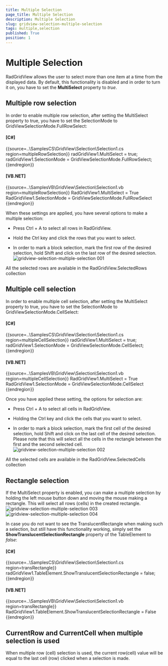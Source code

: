 ```yaml
---
title: Multiple Selection
page_title: Multiple Selection
description: Multiple Selection
slug: gridview-selection-multiple-selection
tags: multiple,selection
published: True
position: 1
---
```


# Multiple Selection



RadGridView allows the user to select more than one item at a 
      time from the displayed data. By default, this functionality is
      disabled and in order to turn it on, you have to set the __MultiSelect__
      property to *true*. 

## Multiple row selection

In order to enable multiple row selection, after setting the 
        MultiSelect property to true, you have
        to set the SelectionMode to GridViewSelectionMode.FullRowSelect:

#### __[C#]__

{{source=..\SamplesCS\GridView\Selection\Selection1.cs region=multipleRowSelection}}
	            radGridView1.MultiSelect = true;
	            radGridView1.SelectionMode = GridViewSelectionMode.FullRowSelect;
	{{endregion}}



#### __[VB.NET]__

{{source=..\SamplesVB\GridView\Selection\Selection1.vb region=multipleRowSelection}}
	        RadGridView1.MultiSelect = True
	        RadGridView1.SelectionMode = GridViewSelectionMode.FullRowSelect
	{{endregion}}



When these settings are applied, you have several options to make a multiple selection:
        

* Press Ctrl + A to select all rows in RadGridView.

* Hold the Ctrl key and click the rows that you want to select.

* In order to mark a block selection, mark the first 
  row of the desired selection,
  hold Shift and click on the last row of the desired selection.![gridview-selection-multiple-selection 001](images/gridview-selection-multiple-selection001.png)

All the selected rows are 
        available in the RadGridView.SelectedRows collection

## Multiple cell selection

In order to enable multiple cell selection, after setting the MultiSelect property to true, 
        you have to set the SelectionMode to GridViewSelectionMode.CellSelect:

#### __[C#]__

{{source=..\SamplesCS\GridView\Selection\Selection1.cs region=multipleCellSelection}}
	            radGridView1.MultiSelect = true;
	            radGridView1.SelectionMode = GridViewSelectionMode.CellSelect;
	{{endregion}}



#### __[VB.NET]__

{{source=..\SamplesVB\GridView\Selection\Selection1.vb region=multipleCellSelection}}
	        RadGridView1.MultiSelect = True
	        RadGridView1.SelectionMode = GridViewSelectionMode.CellSelect
	{{endregion}}



Once you have applied these setting, the options for selection are:

* Press Ctrl + A to select all cells in RadGridView.  

* Holding the Ctrl key and click the cells that you want to select.
    

* In order to mark a block selection, mark the first cell of the desired selection, hold Shift and click on the last cell of the desired selection. Please note that this will select all the cells in the rectangle between the first and the second selected cell.
    ![gridview-selection-multiple-selection 002](images/gridview-selection-multiple-selection002.png)

All the selected cells are available in the RadGridView.SelectedCells collection
        

## Rectangle selection

If the MultiSelect property is enabled, you can make a multiple selection by holding the left mouse button down and moving the mouse making a rectangle. 
      This will select all rows (cells) in the created rectangle. ![gridview-selection-multiple-selection 003](images/gridview-selection-multiple-selection003.png)![gridview-selection-multiple-selection 004](images/gridview-selection-multiple-selection004.png)

In case you do not want to see the TranslucentRectangle 
      when making such a selection, but still have this functionality 
      working, simply set the __ShowTranslucentSelectionRectangle__
      property of the TableElement to *false*:
      

#### __[C#]__

{{source=..\SamplesCS\GridView\Selection\Selection1.cs region=transRectangle}}
	            radGridView1.TableElement.ShowTranslucentSelectionRectangle = false;
	{{endregion}}



#### __[VB.NET]__

{{source=..\SamplesVB\GridView\Selection\Selection1.vb region=transRectangle}}
	        RadGridView1.TableElement.ShowTranslucentSelectionRectangle = False
	{{endregion}}



## CurrentRow and CurrentCell when multiple selection is used

When multiple row (cell) selection is used, the current row(cell) value will be
      equal to the last cell (row) clicked when a selection is made. 
